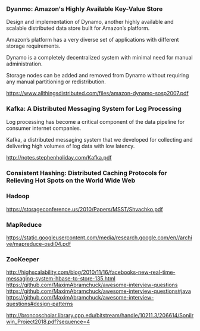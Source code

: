### Dyanmo: Amazon's Highly Available Key-Value Store

Design and implementation of Dynamo, another highly available and scalable distributed data store built for Amazon’s platform.

Amazon’s platform has a very diverse set of applications with different storage requirements.

Dynamo is a completely decentralized system with minimal need for manual administration.

Storage nodes can be added and removed from Dynamo without requiring any manual partitioning or redistribution.

https://www.allthingsdistributed.com/files/amazon-dynamo-sosp2007.pdf


### Kafka: A Distributed Messaging System for Log Processing

Log processing has become a critical component of the data pipeline for consumer internet companies.

Kafka, a distributed messaging system that we developed for collecting and delivering high volumes of log data with low latency.

http://notes.stephenholiday.com/Kafka.pdf


### Consistent Hashing: Distributed Caching Protocols for Relieving Hot Spots on the World Wide Web


### Hadoop
https://storageconference.us/2010/Papers/MSST/Shvachko.pdf

### MapReduce
https://static.googleusercontent.com/media/research.google.com/en//archive/mapreduce-osdi04.pdf
### ZooKeeper



http://highscalability.com/blog/2010/11/16/facebooks-new-real-time-messaging-system-hbase-to-store-135.html
https://github.com/MaximAbramchuck/awesome-interview-questions
https://github.com/MaximAbramchuck/awesome-interview-questions#java
https://github.com/MaximAbramchuck/awesome-interview-questions#design-patterns


http://broncoscholar.library.cpp.edu/bitstream/handle/10211.3/206614/SoniIrwin_Project2018.pdf?sequence=4
